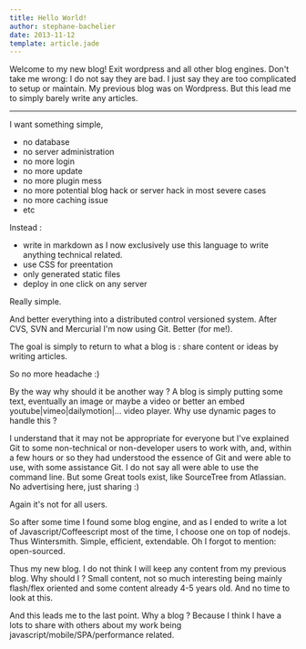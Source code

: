```yaml
---
title: Hello World!
author: stephane-bachelier
date: 2013-11-12
template: article.jade
---
```


Welcome to my new blog! Exit wordpress and all other blog engines. Don't take me wrong: I do not say they are bad. I just say they are too complicated to setup or maintain. My previous blog was on Wordpress. But this lead me to simply barely write any articles. 

---

I want something simple,
 * no database
 * no server administration
 * no more login
 * no more update
 * no more plugin mess
 * no more potential blog hack or server hack in most severe cases
 * no more caching issue
 * etc
 
Instead :
 * write in markdown as I now exclusively use this language to write anything technical related.
 * use CSS for preentation
 * only generated static files
 * deploy in one click on any server

Really simple.
 
And better everything into a distributed control versioned system. After CVS, SVN and Mercurial I'm now using Git. Better (for me!).

The goal is simply to return to what a blog is : share content or ideas by writing articles.

So no more headache :)

By the way why should it be another way ? A blog is simply putting 
some text, eventually an image or maybe a video or better an embed youtube|vimeo|dailymotion|... video player. Why use dynamic pages to handle this ? 

I understand that it may not be appropriate for everyone but I've explained Git to some non-technical or non-developer users to work with, and, within a few hours or so they had understood the essence of Git and were able to use, with some assistance Git. I do not say all were able to use the command line. But some Great tools exist, like SourceTree from Atlassian. No advertising here, just sharing :)

Again it's not for all users.

So after some time I found some blog engine, and as I ended to write a lot of Javascript/Coffeescript most of the time, I choose one on top of nodejs. Thus Wintersmith. Simple, efficient, extendable. Oh I forgot to mention: open-sourced.

Thus my new blog. I do not think I will keep any content from my previous blog. Why should I ? Small content, not so much interesting being mainly flash/flex oriented and some content already 4-5 years old. And no time to look at this.

And this leads me to the last point. Why a blog ? Because I think I have a lots to share with others about my work being javascript/mobile/SPA/performance related.



